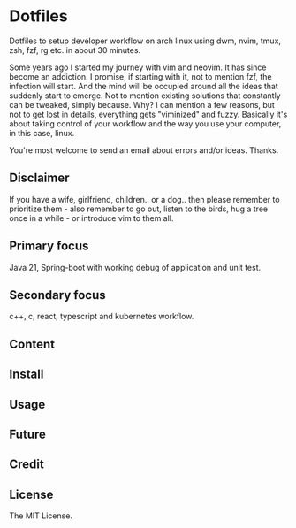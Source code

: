 # Dotfiles
Dotfiles to setup developer workflow on arch linux using dwm, nvim, tmux, zsh, fzf, rg etc. in about 30 minutes.

Some years ago I started my journey with vim and neovim. It has since become an addiction. I promise, if starting with it, not to mention fzf, the infection will start. And the mind will be occupied around all the ideas that suddenly start to emerge. Not to mention existing solutions that constantly can be tweaked, simply because. Why? I can mention a few reasons, but not to get lost in details, everything gets "viminized" and fuzzy. Basically it's about taking control of your workflow and the way you use your computer, in this case, linux.

You're most welcome to send an email about errors and/or ideas. Thanks.

## Disclaimer
If you have a wife, girlfriend, children.. or a dog.. then please remember to prioritize them - also remember to go out, listen to the birds, hug a tree once in a while - or introduce vim to them all.

## Primary focus
Java 21, Spring-boot with working debug of application and unit test.
## Secondary focus
c++, c, react, typescript and kubernetes workflow.
## Content
## Install
## Usage
## Future

## Credit
## License
The MIT License.
